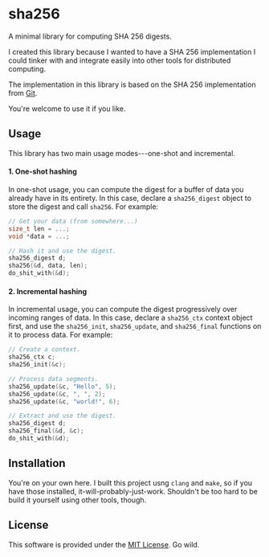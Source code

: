 # sha256

A minimal library for computing SHA 256 digests.

I created this library because I wanted to have a SHA 256 implementation I
could tinker with and integrate easily into other tools for distributed
computing.

The implementation in this library is based on the SHA 256 implementation from
[Git](https://git-scm.com).

You're welcome to use it if you like.

## Usage

This library has two main usage modes---one-shot and incremental.

#### 1. One-shot hashing

In one-shot usage, you can compute the digest for a buffer of data you already
have in its entirety. In this case, declare a `sha256_digest` object to store
the digest and call `sha256`. For example:

```c
// Get your data (from somewhere...)
size_t len = ...;
void *data = ...;

// Hash it and use the digest.
sha256_digest d;
sha256(&d, data, len);
do_shit_with(&d);
```

#### 2. Incremental hashing

In incremental usage, you can compute the digest progressively over incoming
ranges of data. In this case, declare a `sha256_ctx` context object first, and
use the `sha256_init`, `sha256_update`, and `sha256_final` functions on it to
process data. For example:

```c
// Create a context.
sha256_ctx c;
sha256_init(&c);

// Process data segments.
sha256_update(&c, "Hello", 5);
sha256_update(&c, ", ", 2);
sha256_update(&c, "world!", 6);

// Extract and use the digest.
sha256_digest d;
sha256_final(&d, &c);
do_shit_with(&d);
```

## Installation

You're on your own here. I built this project usng `clang` and `make`, so if
you have those installed, it-will-probably-just-work. Shouldn't be too hard to
be build it yourself using other tools, though.

## License

This software is provided under the [MIT License](LICENSE). Go wild.
